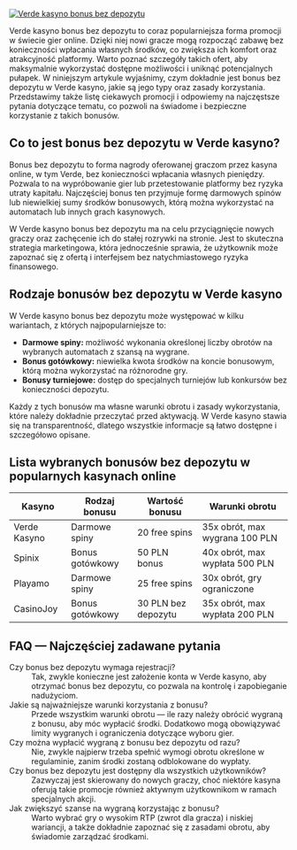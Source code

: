 [![Verde kasyno bonus bez depozytu](https://123-caf.pages.dev/gitsignup.png)](https://vrmoo.ru/Bt82HjjY)

<p>Verde kasyno bonus bez depozytu to coraz popularniejsza forma promocji w świecie gier online. Dzięki niej nowi gracze mogą rozpocząć zabawę bez konieczności wpłacania własnych środków, co zwiększa ich komfort oraz atrakcyjność platformy. Warto poznać szczegóły takich ofert, aby maksymalnie wykorzystać dostępne możliwości i uniknąć potencjalnych pułapek. W niniejszym artykule wyjaśnimy, czym dokładnie jest bonus bez depozytu w Verde kasyno, jakie są jego typy oraz zasady korzystania. Przedstawimy także listę ciekawych promocji i odpowiemy na najczęstsze pytania dotyczące tematu, co pozwoli na świadome i bezpieczne korzystanie z takich bonusów.</p>  <h2>Co to jest bonus bez depozytu w Verde kasyno?</h2> <p>Bonus bez depozytu to forma nagrody oferowanej graczom przez kasyna online, w tym Verde, bez konieczności wpłacania własnych pieniędzy. Pozwala to na wypróbowanie gier lub przetestowanie platformy bez ryzyka utraty kapitału. Najczęściej bonus ten przyjmuje formę darmowych spinów lub niewielkiej sumy środków bonusowych, którą można wykorzystać na automatach lub innych grach kasynowych.</p> <p>W Verde kasyno bonus bez depozytu ma na celu przyciągnięcie nowych graczy oraz zachęcenie ich do stałej rozrywki na stronie. Jest to skuteczna strategia marketingowa, która jednocześnie sprawia, że użytkownik może zapoznać się z ofertą i interfejsem bez natychmiastowego ryzyka finansowego.</p>  <h2>Rodzaje bonusów bez depozytu w Verde kasyno</h2> <p>W Verde kasyno bonus bez depozytu może występować w kilku wariantach, z których najpopularniejsze to:</p> <ul> <li><strong>Darmowe spiny:</strong> możliwość wykonania określonej liczby obrotów na wybranych automatach z szansą na wygrane.</li> <li><strong>Bonus gotówkowy:</strong> niewielka kwota środków na koncie bonusowym, którą można wykorzystać na różnorodne gry.</li> <li><strong>Bonusy turniejowe:</strong> dostęp do specjalnych turniejów lub konkursów bez konieczności depozytu.</li> </ul> <p>Każdy z tych bonusów ma własne warunki obrotu i zasady wykorzystania, które należy dokładnie przeczytać przed aktywacją. W Verde kasyno stawia się na transparentność, dlatego wszystkie informacje są łatwo dostępne i szczegółowo opisane.</p>  <h2>Lista wybranych bonusów bez depozytu w popularnych kasynach online</h2> <table> <thead> <tr> <th>Kasyno</th> <th>Rodzaj bonusu</th> <th>Wartość bonusu</th> <th>Warunki obrotu</th> </tr> </thead> <tbody> <tr> <td>Verde Kasyno</td> <td>Darmowe spiny</td> <td>20 free spins</td> <td>35x obrót, max wygrana 100 PLN</td> </tr> <tr> <td>Spinix</td> <td>Bonus gotówkowy</td> <td>50 PLN bonus</td> <td>40x obrót, max wypłata 500 PLN</td> </tr> <tr> <td>Playamo</td> <td>Darmowe spiny</td> <td>25 free spins</td> <td>30x obrót, gry ograniczone</td> </tr> <tr> <td>CasinoJoy</td> <td>Bonus gotówkowy</td> <td>30 PLN bez depozytu</td> <td>35x obrót, max wypłata 200 PLN</td> </tr> </tbody> </table>  <h2>FAQ — Najczęściej zadawane pytania</h2> <dl> <dt>Czy bonus bez depozytu wymaga rejestracji?</dt> <dd>Tak, zwykle konieczne jest założenie konta w Verde kasyno, aby otrzymać bonus bez depozytu, co pozwala na kontrolę i zapobieganie nadużyciom.</dd>  <dt>Jakie są najważniejsze warunki korzystania z bonusu?</dt> <dd>Przede wszystkim warunki obrotu — ile razy należy obrócić wygraną z bonusu, aby móc wypłacić środki. Dodatkowo mogą obowiązywać limity wygranych i ograniczenia dotyczące wyboru gier.</dd>  <dt>Czy można wypłacić wygraną z bonusu bez depozytu od razu?</dt> <dd>Nie, zwykle najpierw trzeba spełnić wymogi obrotu określone w regulaminie, zanim środki zostaną odblokowane do wypłaty.</dd>  <dt>Czy bonus bez depozytu jest dostępny dla wszystkich użytkowników?</dt> <dd>Zazwyczaj jest skierowany do nowych graczy, choć niektóre kasyna oferują takie promocje również aktywnym użytkownikom w ramach specjalnych akcji.</dd>  <dt>Jak zwiększyć szanse na wygraną korzystając z bonusu?</dt> <dd>Warto wybrać gry o wysokim RTP (zwrot dla gracza) i niskiej wariancji, a także dokładnie zapoznać się z zasadami obrotu, aby świadomie zarządzać środkami.</dd> </dl>